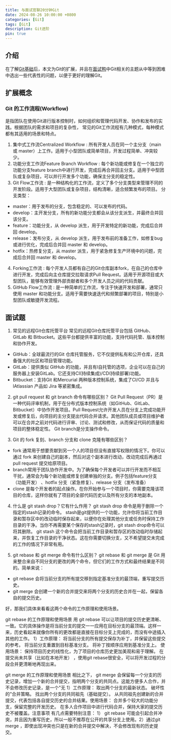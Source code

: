 ```yaml
---
title: 与面试官聊20分钟Git
date: 2024-08-26 10:00:00 +0800
categories: [Git]
tags: [Git]
description: Git进阶
pin: true
---
```


## 介绍
在了解[Git基础](https://dengyaqi.github.io/posts/primary-git/)后，本文为Git的扩展，并且在[面试鸭](https://www.mianshiya.com/bank/1815649098609254402)中Git相关的主题从中等到困难中选出一些代表性的问题，以便于更好的理解Git。

## 扩展概念

### Git 的工作流程(Workflow)
是指团队在使用Git进行版本控制时，如何组织和管理代码开发、协作和发布的实践。根据团队的需求和项目的复杂性，
常见的Git工作流程有几种模式，每种模式都有其适用的场景和特点。
1. 集中式工作流Centralized Workflow : 所有开发人员在同一个主分支（main 或 master）上工作。适用于小型团队或简单项目，开发过程简单、冲突较少。
2. 功能分支工作流Feature Branch Workflow : 每个新功能或修复在一个独立的功能分支feature branch中进行开发，完成后再合并回主分支。适用于中型团队或复杂项目，可以并行开发多个功能，确保主分支的稳定性。
3. Git Flow工作流 : 是一种结构化的工作流，定义了多个分支类型来管理不同的开发阶段。适用于大型团队或复杂项目，结构清晰，适合频繁发布的项目。
分支类型：
  - master：用于发布的分支，包含稳定的、可以发布的代码。
  - develop：主开发分支，所有的新功能分支都会从该分支派生，并最终合并回该分支。
  - feature：功能分支，从 develop 派生，用于开发特定的新功能，完成后合并回 develop。
  - release：发布分支，从 develop 派生，用于发布前的准备工作，如修复bug或进行优化，完成后合并回 master 和 develop。
  - hotfix：热修复分支，从 master 派生，用于紧急修复生产环境中的问题，完成后合并回 master 和 develop。
4. Forking工作流 : 每个开发人员都有自己的Git仓库副本fork，在自己的仓库中进行开发，完成后向主仓库提交拉取请求Pull Request。适用于开源项目或大型团队，能够有效管理外部贡献者和多个开发人员之间的代码贡献。
5. GitHub Flow工作流 : 是一种简单的工作流，专注于快速开发和部署，通常只使用 master 和功能分支。适用于需要快速迭代和频繁部署的项目，特别是小型团队或敏捷开发流程。

## 面试题
1. 常见的远程Git仓库托管平台
常见的远程Git仓库托管平台包括 GitHub、GitLab 和 Bitbucket。这些平台都提供丰富的功能，支持代码托管、版本控制和协作开发。
- GitHub：全球最流行的Git 仓库托管服务，它不仅提供私有和公开仓库，还具备强大的社区和项目管理功能。
- GitLab：提供类似 GitHub 的功能，并且有l自托管的选项，企业可以在自己的服务器上安装GitLab。它还支持CI(持续集成)/CD(持续部署)功能。
- Bitbucket：支持Git 和Mercurial 两种版本控制系统，集成了CI/CD 并且与lAtlassian 产品如 Jira 等紧密集成。

2. git pull request 和 git branch 命令有哪些区别？
Git Pull Request（PR）是一种代码评审机制，用于在分布式版本控制系统（如GitHub、GitLab、Bitbucket）中协作开发项目。Pull Request允许开发人员在分支上完成功能开发或修复后，向项目的主分支提出代码合并请求。其他团队成员或项目维护者可以在合并之前对代码进行评审、讨论、测试和修改，从而保证代码的质量和项目的整体稳定性。
Git branch是分支操作命令。

3. Git 的 fork 复刻、branch 分支和 clone 克隆有哪些区别？
- fork 通常用于想要贡献到另一个人的项目但没有直接写权限的情况下。你可以通过 fork 来创建自己的副本，然后对这个副本进行改动，改动完成后再通过pull request 提交给原项目。
- branch常用于团队协作开发中。为了确保每个开发者可以并行开发而不相互干扰，通常会为每个新功能或修复创建单独的分支。例子包括feature分支（功能开发） 、hotfix 分支（紧急修复）、release 分支（发布准备）
- clone 是每个开发者的起点操作。在你开始参与一个项目时，你需要克隆该项目的仓库，这样你就有了项目的全部代码历史以及所有分支的本地副本。

4. 什么是 git stash drop？它有什么作用？
git stash drop 命令是用于删除一个指定的stash记录的命令。
stash是git提供的一个功能，允许你将当前工作目录和暂存区中的改动临时保存起来，以便你在处理其他分支或任务时保持工作目录的干净。当你不再需要某个保存的stash记录时，git stash drop命令可以将其删除。
git stash 这个命令会把当前工作目录和暂存区的改动临时存储起来，并恢复工作目录的干净状态。这在你需要切换分支，又不希望提交未完成的工作的情况下非常有用。

6. git rebase 和 git merge 命令有什么区别？
git rebase 和 git merge 是 Git 用来整合来自不同分支的更改的两个命令，但它们的工作方式和最终结果是不同的。简单来说：
- git rebase 会将当前分支的所有提交移到指定基准分支的最顶端，重写提交历史。
- git merge 会创建一个新的合并提交来将两个分支的历史合并在一起，保留各自的提交历史。

好，那我们具体来看看这两个命令的工作原理和使用场景。

git rebase 的工作原理和使用场景
用 git rebase 可以让项目的提交历史更清晰、一致。它的具体操作是将当前分支的提交一一应用在目标分支的最顶端。这样一来，历史看起来就像你所有的更改都是直接在目标分支上完成的，而没有中途插入其他的工作。
1）工作原理：
将当前分支的所有提交保存为补丁，并保留这些提交的参考。
将当前分支重置到目标基准分支。
将补丁按顺序应用到基准分支上。
使用场景：
保持项目历史的线性化，为了项目的仓库历史更加美观和易于理解。
在提交尚未共享（比如在本地开发） ，使用git rebase很安全，可以将开发过程的分段合并更清晰地再现出来。

git merge 的工作原理和使用场景
相比之下， git merge 会保留每一个分支的历史记录，增加一个新的合并提交，指明两个分支的共同点。这能方便多人合作，并不会修改历史记录，是一个"无
1）工作原理：
取出两个分支的最新状态。
破坏性的”合并策略。
找出两个分支的共同祖先（基础提交）。
从共同祖先创建新的合并提交，代表包括各自提交历史的合并结果。使用场景：
合并多个较大的功能分支，保留完整的开发历史。
在多人合作项目中进行代码合并，保持大家的提交历史不被覆盖。注意事项
有几点需要特别注意： 1） git rebase 可能会引起合并冲突，并且因为重写历史，所以一般不推荐在公开的共享分支上使用。2）通过git merge ，即使出现冲突也只是在新的合并提交中解决，不会修改现有的历史提交。







